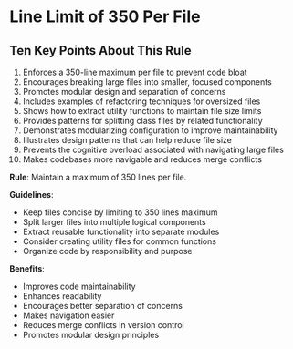 # Line Limit of 350 Per File

## Ten Key Points About This Rule

1. Enforces a 350-line maximum per file to prevent code bloat
2. Encourages breaking large files into smaller, focused components
3. Promotes modular design and separation of concerns
4. Includes examples of refactoring techniques for oversized files
5. Shows how to extract utility functions to maintain file size limits
6. Provides patterns for splitting class files by related functionality
7. Demonstrates modularizing configuration to improve maintainability
8. Illustrates design patterns that can help reduce file size
9. Prevents the cognitive overload associated with navigating large files
10. Makes codebases more navigable and reduces merge conflicts

**Rule**: Maintain a maximum of 350 lines per file.

**Guidelines**:
- Keep files concise by limiting to 350 lines maximum
- Split larger files into multiple logical components
- Extract reusable functionality into separate modules
- Consider creating utility files for common functions
- Organize code by responsibility and purpose

**Benefits**:
- Improves code maintainability
- Enhances readability
- Encourages better separation of concerns
- Makes navigation easier
- Reduces merge conflicts in version control
- Promotes modular design principles 